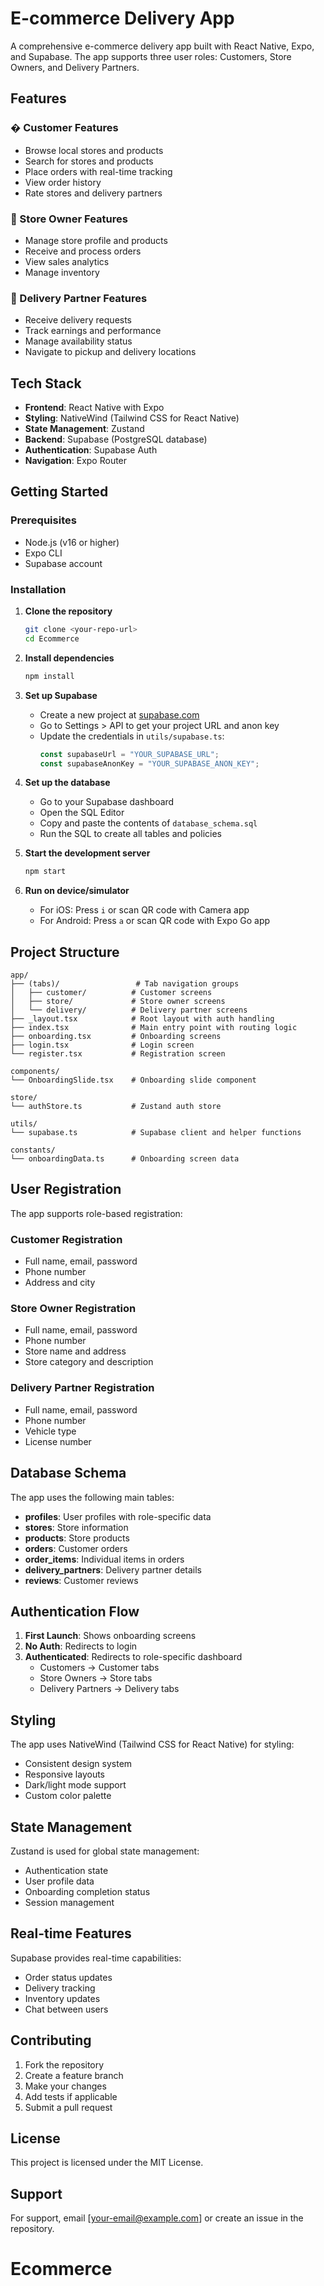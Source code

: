 # E-commerce Delivery App

A comprehensive e-commerce delivery app built with React Native, Expo, and Supabase. The app supports three user roles: Customers, Store Owners, and Delivery Partners.

## Features

### �️ Customer Features
- Browse local stores and products
- Search for stores and products
- Place orders with real-time tracking
- View order history
- Rate stores and delivery partners

### 🏪 Store Owner Features
- Manage store profile and products
- Receive and process orders
- View sales analytics
- Manage inventory

### 🚚 Delivery Partner Features
- Receive delivery requests
- Track earnings and performance
- Manage availability status
- Navigate to pickup and delivery locations

## Tech Stack

- **Frontend**: React Native with Expo
- **Styling**: NativeWind (Tailwind CSS for React Native)
- **State Management**: Zustand
- **Backend**: Supabase (PostgreSQL database)
- **Authentication**: Supabase Auth
- **Navigation**: Expo Router

## Getting Started

### Prerequisites

- Node.js (v16 or higher)
- Expo CLI
- Supabase account

### Installation

1. **Clone the repository**
   ```bash
   git clone <your-repo-url>
   cd Ecommerce
   ```

2. **Install dependencies**
   ```bash
   npm install
   ```

3. **Set up Supabase**
   - Create a new project at [supabase.com](https://supabase.com)
   - Go to Settings > API to get your project URL and anon key
   - Update the credentials in `utils/supabase.ts`:
     ```typescript
     const supabaseUrl = "YOUR_SUPABASE_URL";
     const supabaseAnonKey = "YOUR_SUPABASE_ANON_KEY";
     ```

4. **Set up the database**
   - Go to your Supabase dashboard
   - Open the SQL Editor
   - Copy and paste the contents of `database_schema.sql`
   - Run the SQL to create all tables and policies

5. **Start the development server**
   ```bash
   npm start
   ```

6. **Run on device/simulator**
   - For iOS: Press `i` or scan QR code with Camera app
   - For Android: Press `a` or scan QR code with Expo Go app

## Project Structure

```
app/
├── (tabs)/                 # Tab navigation groups
│   ├── customer/          # Customer screens
│   ├── store/             # Store owner screens
│   └── delivery/          # Delivery partner screens
├── _layout.tsx            # Root layout with auth handling
├── index.tsx              # Main entry point with routing logic
├── onboarding.tsx         # Onboarding screens
├── login.tsx              # Login screen
└── register.tsx           # Registration screen

components/
└── OnboardingSlide.tsx    # Onboarding slide component

store/
└── authStore.ts           # Zustand auth store

utils/
└── supabase.ts            # Supabase client and helper functions

constants/
└── onboardingData.ts      # Onboarding screen data
```

## User Registration

The app supports role-based registration:

### Customer Registration
- Full name, email, password
- Phone number
- Address and city

### Store Owner Registration
- Full name, email, password
- Phone number
- Store name and address
- Store category and description

### Delivery Partner Registration
- Full name, email, password
- Phone number
- Vehicle type
- License number

## Database Schema

The app uses the following main tables:

- **profiles**: User profiles with role-specific data
- **stores**: Store information
- **products**: Store products
- **orders**: Customer orders
- **order_items**: Individual items in orders
- **delivery_partners**: Delivery partner details
- **reviews**: Customer reviews

## Authentication Flow

1. **First Launch**: Shows onboarding screens
2. **No Auth**: Redirects to login
3. **Authenticated**: Redirects to role-specific dashboard
   - Customers → Customer tabs
   - Store Owners → Store tabs
   - Delivery Partners → Delivery tabs

## Styling

The app uses NativeWind (Tailwind CSS for React Native) for styling:

- Consistent design system
- Responsive layouts
- Dark/light mode support
- Custom color palette

## State Management

Zustand is used for global state management:

- Authentication state
- User profile data
- Onboarding completion status
- Session management

## Real-time Features

Supabase provides real-time capabilities:

- Order status updates
- Delivery tracking
- Inventory updates
- Chat between users

## Contributing

1. Fork the repository
2. Create a feature branch
3. Make your changes
4. Add tests if applicable
5. Submit a pull request

## License

This project is licensed under the MIT License.

## Support

For support, email [your-email@example.com] or create an issue in the repository.
# Ecommerce
